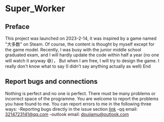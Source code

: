 # Super_Worker
## Preface

  This project was launched on 2023-2-14, it was inspired by a game named "大多数" on Steam. Of course, the content is thought by myself except for the game model. Recently, I was busy with the junior middle school graduated exam, and I will hardly update the code within half a year (no one will watch it anyway 😅）， But when I am free, I will try to design the game. I really don't know what to say (I didn't say anything actually as well)
End
## Report bugs and connections

  Nothing is perfect and no one is perfect. There must be many problems or incorrect space of the programme. You are welcome to report the problems you have found to me. You can report errors to me in the following three ways:
  -Reporting bugs directly in the issue section [link](https://github.com/Doujiamu/Super_Worker/issues/)
  -qq email: 3214723141@qq.com
  -outlook email: doujiamu@outlook.com
